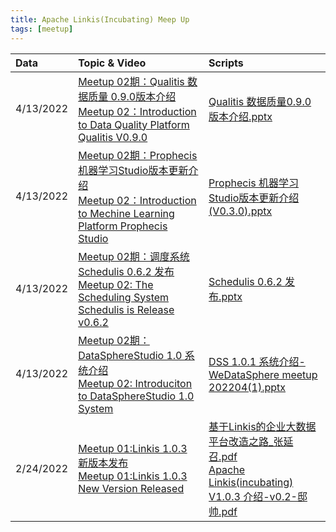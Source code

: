 ```yaml
---
title: Apache Linkis(Incubating) Meep Up 
tags: [meetup]
---
```


|**Data**|**Topic & Video**|**Scripts**|
|:----|:----|:----|
|4/13/2022|[Meetup 02期：Qualitis 数据质量 0.9.0版本介绍](https://www.bilibili.com/video/BV1r5411U7Dx/)<br/>[Meetup 02：Introduction to Data Quality Platform Qualitis V0.9.0 ](https://www.bilibili.com/video/BV1r5411U7Dx/?spm_id_from=333.788.recommend_more_video.-1)|    [Qualitis 数据质量0.9.0版本介绍.pptx](https://uploader.shimo.im/f/bpeDQgadrMVFUiNL.pptx?fileGuid=m8AZV9z6xMsOevAb)|
|4/13/2022|[Meetup 02期：Prophecis 机器学习Studio版本更新介绍](https://www.bilibili.com/video/BV1WS4y127ma/)<br/>[Meetup 02：Introduction to Mechine Learning Platform Prophecis Studio](https://www.bilibili.com/video/BV1r5411U7Dx/?spm_id_from=333.788.recommend_more_video.-1)|[Prophecis 机器学习Studio版本更新介绍(V0.3.0).pptx](https://uploader.shimo.im/f/eL3HOVtYTgeCGOtr.pptx?fileGuid=m8AZV9z6xMsOevAb)|
|4/13/2022|[Meetup 02期：调度系统 Schedulis 0.6.2 发布](https://www.bilibili.com/video/BV1vY4y1H7j2/)<br/>[Meetup 02](https://www.bilibili.com/video/BV1vY4y1H7j2)[: The Scheduling System Schedulis is Release v0.6.2](https://www.bilibili.com/video/BV1vY4y1H7j2)|[Schedulis 0.6.2 发布.pptx](https://uploader.shimo.im/f/rD98D9SwNavhWga3.pptx?fileGuid=m8AZV9z6xMsOevAb)|
|4/13/2022|[Meetup 02期：DataSphereStudio 1.0 系统介绍](https://www.bilibili.com/video/BV1pF411G7AH/)<br/>[Meetup 02: Introduciton to DataSphereStudio 1.0 System](https://www.bilibili.com/video/BV1pF411G7AH) |[DSS 1.0.1 系统介绍-WeDataSphere meetup 202204(1).pptx](https://uploader.shimo.im/f/HluZrVJDRpEsSYy4.pptx?fileGuid=m8AZV9z6xMsOevAb)|
|2/24/2022|[Meetup 01:Linkis 1.0.3 新版本发布](https://www.bilibili.com/video/BV1La411h7Pf)<br/>[Meetup 01:Linkis 1.0.3 New Version Released ](https://www.bilibili.com/video/BV1La411h7Pf)|[基于Linkis的企业大数据平台改造之路_张延召.pdf](https://uploader.shimo.im/f/qM7PpEBm8bUowyUW.pdf?fileGuid=m8AZV9z6xMsOevAb)<br/>[Apache Linkis(incubating) V1.0.3 介绍-v0.2-邸帅.pdf](https://uploader.shimo.im/f/GcYE1BwtDKHFfN8W.pdf?fileGuid=m8AZV9z6xMsOevAb)|


